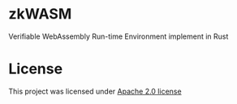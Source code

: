 # zkWASM

Verifiable WebAssembly Run-time Environment implement in Rust

# License

This project was licensed under [Apache 2.0 license](./LICENSE)
